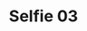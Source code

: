 ---
title: Selfie 03
image: https://res.cloudinary.com/softcomux/image/upload/v1533666659/sfc/about%20-%20selfies/selfie-03.jpg
image_description: African woman in technology
---
